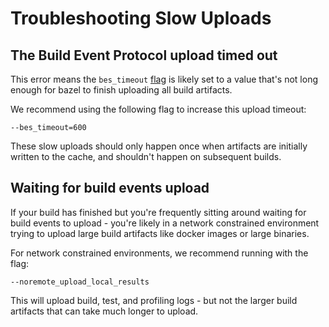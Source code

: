 <!--
{
  "name": "Slow Uploads",
  "category": "5f84be4816a4677e374ca127",
  "priority": 800
}
-->

# Troubleshooting Slow Uploads

## The Build Event Protocol upload timed out

This error means the `bes_timeout` [flag](https://docs.bazel.build/versions/master/command-line-reference.html#flag--bes_timeout) is likely set to a value that's not long enough for bazel to finish uploading all build artifacts.

We recommend using the following flag to increase this upload timeout:

```
--bes_timeout=600
```

These slow uploads should only happen once when artifacts are initially written to the cache, and shouldn't happen on subsequent builds.

## Waiting for build events upload

If your build has finished but you're frequently sitting around waiting for build events to upload - you're likely in a network constrained environment trying to upload large build artifacts like docker images or large binaries.

For network constrained environments, we recommend running with the flag:

```
--noremote_upload_local_results
```

This will upload build, test, and profiling logs - but not the larger build artifacts that can take much longer to upload.
